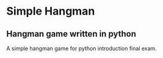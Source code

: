 # Simple Hangman
## Hangman game written in python

A simple hangman game for python introduction final exam.